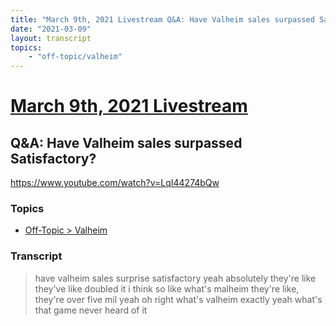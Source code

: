 ```yaml
---
title: "March 9th, 2021 Livestream Q&A: Have Valheim sales surpassed Satisfactory?"
date: "2021-03-09"
layout: transcript
topics:
    - "off-topic/valheim"
---
```

# [March 9th, 2021 Livestream](../2021-03-09.md)
## Q&A: Have Valheim sales surpassed Satisfactory?
https://www.youtube.com/watch?v=LqI44274bQw

### Topics
* [Off-Topic > Valheim](../topics/off-topic/valheim.md)

### Transcript

> have valheim sales surprise satisfactory yeah absolutely they're like they've like doubled it i think so like what's malheim they're like, they're over five mil yeah oh right what's valheim exactly yeah what's that game never heard of it
